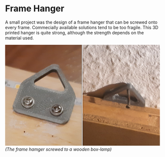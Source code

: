 # Frame Hanger

A small project was the design of a frame hanger that can be screwed onto every frame. Commecially available solutions tend to be too fragile. This 3D printed hanger is quite strong, although the strength depends on the material used.

![Frame Hanger](assets/hanger.png)
_(The frame hamger screwed to a wooden box-lamp)_
